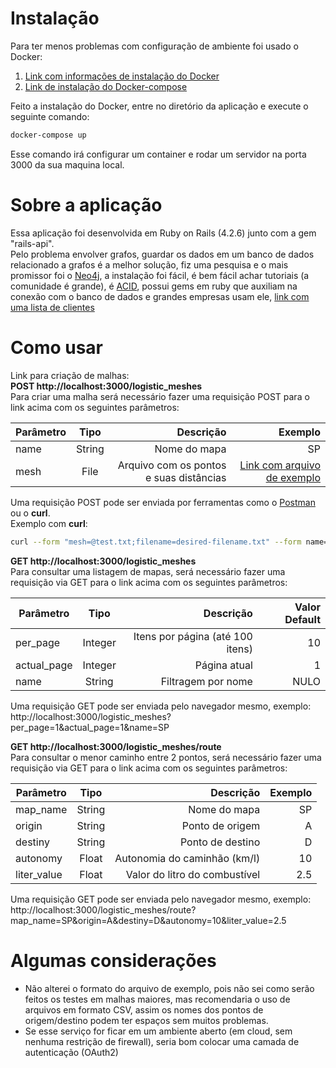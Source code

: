 

# Instalação  
Para ter menos problemas com configuração de ambiente foi usado o Docker:  
1. [Link com informações de instalação do Docker](https://www.docker.com/products/docker)    
2. [Link de instalação do Docker-compose](https://docs.docker.com/compose/install/)

Feito a instalação do Docker, entre no diretório da aplicação e execute o seguinte comando:  
```bash
docker-compose up
```

Esse comando irá configurar um container e rodar um servidor na porta 3000 da sua maquina local.  



# Sobre a aplicação

Essa aplicação foi desenvolvida em Ruby on Rails (4.2.6) junto com a gem "rails-api".  
Pelo problema envolver grafos, guardar os dados em um banco de dados relacionado a grafos é a melhor solução, fiz uma pesquisa e o mais promissor foi o [Neo4j](https://neo4j.com/), a instalação foi fácil, é bem fácil achar tutoriais (a comunidade é grande), é [ACID](https://en.wikipedia.org/wiki/ACID), possui gems em ruby que auxiliam na conexão com o banco de dados e grandes empresas usam ele, [link com uma lista de clientes](https://neo4j.com/customers/)


# Como usar
Link para criação de malhas:  
**POST http://localhost:3000/logistic_meshes**  
Para criar uma malha será necessário fazer uma requisição POST para o link acima com os seguintes parâmetros:

| Parâmetro        | Tipo | Descrição           | Exemplo  |
| ------------- |:----------:|---:| -----:|
| name      | String | Nome do mapa|SP |
| mesh      | File  | Arquivo com os pontos  e suas distâncias    |   [Link com arquivo de exemplo](https://gist.github.com/wkudaka/23e38a96655075556eeed7cf630fec93) |

 Uma requisição POST pode ser enviada por ferramentas como o [Postman](https://www.getpostman.com/) ou o **curl**.  
 Exemplo com **curl**:  

 ```bash
curl --form "mesh=@test.txt;filename=desired-filename.txt" --form name=SP  http://localhost:3000/logistic_meshes
```

**GET http://localhost:3000/logistic_meshes**  
Para consultar uma listagem de mapas, será necessário fazer uma requisição via GET para o link acima com os seguintes parâmetros:

| Parâmetro        | Tipo        | Descrição   | Valor Default  |
| ------------- |:----------:|---:| -----:|
| per_page      | Integer | Itens por página (até 100 itens) | 10 |
| actual_page      | Integer      | Página atual |   1  |
| name      | String     | Filtragem por nome |   NULO  |


Uma requisição GET pode ser enviada pelo navegador mesmo, exemplo:  
http://localhost:3000/logistic_meshes?per_page=1&actual_page=1&name=SP

**GET http://localhost:3000/logistic_meshes/route**  
Para consultar o menor caminho entre 2 pontos, será necessário fazer uma requisição via GET para o link acima com os seguintes parâmetros:  

| Parâmetro        | Tipo        | Descrição   | Exemplo  |
| ------------- |:----------:|---:| -----:|
| map_name      | String | Nome do mapa|SP |
| origin      | String      | Ponto de origem |   A  |
| destiny      | String     | Ponto de destino |   D  |
| autonomy      | Float     | Autonomia do caminhão (km/l) |   10  |
| liter_value      | Float  | Valor do litro do combustível    |   2.5  |

Uma requisição GET pode ser enviada pelo navegador mesmo, exemplo:  
http://localhost:3000/logistic_meshes/route?map_name=SP&origin=A&destiny=D&autonomy=10&liter_value=2.5

# Algumas considerações  
- Não alterei o formato do arquivo de exemplo, pois não sei como serão feitos os testes em malhas maiores, mas recomendaria o uso de arquivos em formato CSV, assim os nomes dos pontos de origem/destino podem ter espaços sem muitos problemas.   
- Se esse serviço for ficar em um ambiente aberto (em cloud, sem nenhuma restrição de firewall), seria bom colocar uma camada de autenticação (OAuth2)
